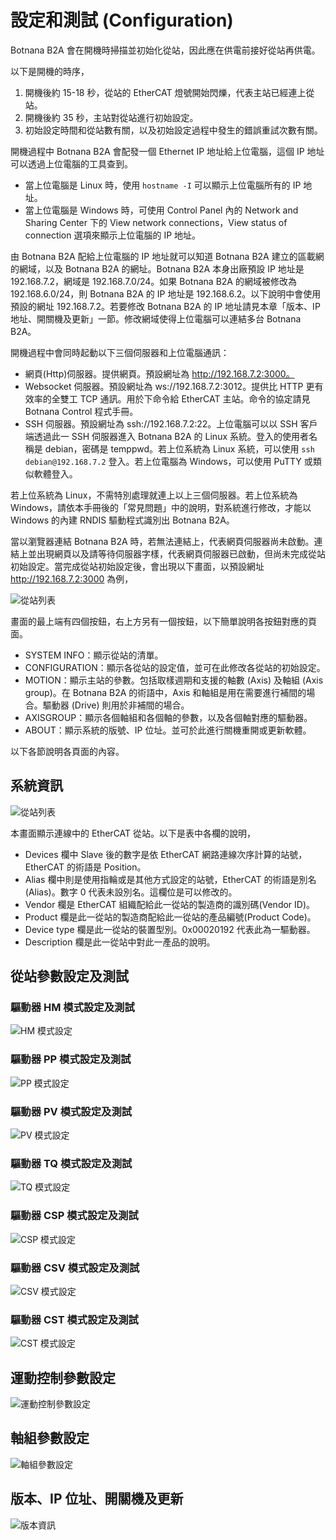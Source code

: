 # 設定和測試 (Configuration)

Botnana B2A 會在開機時掃描並初始化從站，因此應在供電前接好從站再供電。

以下是開機的時序，

1. 開機後約 15-18 秒，從站的 EtherCAT 燈號開始閃爍，代表主站已經連上從站。
2. 開機後約 35 秒，主站對從站進行初始設定。
3. 初始設定時間和從站數有關，以及初始設定過程中發生的錯誤重試次數有關。

開機過程中 Botnana B2A 會配發一個 Ethernet IP 地址給上位電腦，這個 IP 地址可以透過上位電腦的工具查到。

* 當上位電腦是 Linux 時，使用 `hostname -I` 可以顯示上位電腦所有的 IP 地址。
* 當上位電腦是 Windows 時，可使用  Control Panel 內的 Network and Sharing Center 下的 View network connections，View status of connection 選項來顯示上位電腦的 IP 地址。

由 Botnana B2A 配給上位電腦的 IP 地址就可以知道 Botnana B2A 建立的區載網的網域，以及 Botnana B2A 的網址。Botnana B2A 本身出廠預設 IP 地址是 192.168.7.2，網域是 192.168.7.0/24。如果 Botnana B2A 的網域被修改為
192.168.6.0/24，則 Botnana B2A 的 IP 地址是 192.168.6.2。以下說明中會使用預設的網址 192.168.7.2。若要修改
Botnana B2A 的 IP 地址請見本章「版本、IP 地址、開關機及更新」一節。修改網域使得上位電腦可以連結多台 Botnana B2A。

開機過程中會同時起動以下三個伺服器和上位電腦通訊：

* 網頁(Http)伺服器。提供網頁。預設網址為 http://192.168.7.2:3000。
* Websocket 伺服器。預設網址為 ws://192.168.7.2:3012。提供比 HTTP 更有效率的全雙工 TCP 通訊。用於下命令給 EtherCAT 主站。命令的協定請見 Botnana Control 程式手冊。
* SSH 伺服器。預設網址為 ssh://192.168.7.2:22。上位電腦可以以 SSH 客戶端透過此一 SSH 伺服器進入 Botnana B2A 的 Linux 系統。登入的使用者名稱是 debian，密碼是 temppwd。若上位系統為 Linux 系統，可以使用 `ssh debian@192.168.7.2` 登入。若上位電腦為 Windows，可以使用 PuTTY 或類似軟體登入。

若上位系統為 Linux，不需特別處理就連上以上三個伺服器。若上位系統為 Windows，請依本手冊後的「常見問題」中的說明，對系統進行修改，才能以 Windows 的內建 RNDIS 驅動程式識別出 Botnana B2A。

當以瀏覽器連結 Botnana B2A 時，若無法連結上，代表網頁伺服器尚未啟動。連結上並出現網頁以及請等待伺服器字樣，代表網頁伺服器已啟動，但尚未完成從站初始設定。當完成從站初始設定後，會出現以下畫面，以預設網址 http://192.168.7.2:3000 為例，

![從站列表](assets/system-info.png)

畫面的最上端有四個按鈕，右上方另有一個按鈕，以下簡單說明各按鈕對應的頁面。

* SYSTEM INFO：顯示從站的清單。
* CONFIGURATION：顯示各從站的設定值，並可在此修改各從站的初始設定。
* MOTION：顯示主站的參數。包括取樣週期和支援的軸數 (Axis) 及軸組 (Axis group)。在 Botnana B2A 的術語中，Axis 和軸組是用在需要進行補間的場合。驅動器 (Drive) 則用於非補間的場合。
* AXISGROUP：顯示各個軸組和各個軸的參數，以及各個軸對應的驅動器。
* ABOUT：顯示系統的版號、IP 位址。並可於此進行關機重開或更新軟體。

以下各節說明各頁面的內容。

## 系統資訊

![從站列表](assets/system-info.png)

本畫面顯示連線中的 EtherCAT 從站。以下是表中各欄的說明，

* Devices 欄中 Slave 後的數字是依 EtherCAT 網路連線次序計算的站號，EtherCAT 的術語是 Position。
* Alias 欄中則是使用指輪或是其他方式設定的站號，EtherCAT 的術語是別名(Alias)。數字 0 代表未設別名。這欄位是可以修改的。
* Vendor 欄是 EtherCAT 組織配給此一從站的製造商的識別碼(Vendor ID)。
* Product 欄是此一從站的製造商配給此一從站的產品編號(Product Code)。
* Device type 欄是此一從站的裝置型別。0x00020192 代表此為一驅動器。
* Description 欄是此一從站中對此一產品的說明。

## 從站參數設定及測試

### 驅動器 HM 模式設定及測試

![HM 模式設定](assets/configuration-hm.png)

### 驅動器 PP 模式設定及測試

![PP 模式設定](assets/configuration-pp.png)

### 驅動器 PV 模式設定及測試

![PV 模式設定](assets/configuration-pv.png)

### 驅動器 TQ 模式設定及測試

![TQ 模式設定](assets/configuration-tq.png)

### 驅動器 CSP 模式設定及測試

![CSP 模式設定](assets/configuration-csp.png)

### 驅動器 CSV 模式設定及測試

![CSV 模式設定](assets/configuration-csv.png)

### 驅動器 CST 模式設定及測試

![CST 模式設定](assets/configuration-cst.png)

## 運動控制參數設定

![運動控制參數設定](assets/motion.png)

## 軸組參數設定

![軸組參數設定](assets/axis-group.png)


## 版本、IP 位址、開關機及更新

![版本資訊](assets/about.png)
